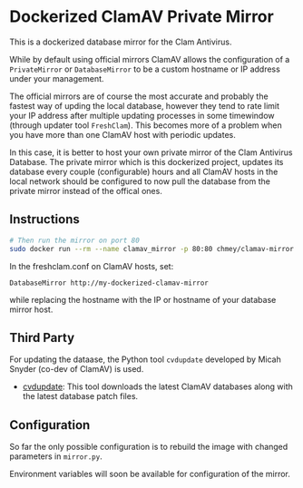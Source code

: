 # Dockerized ClamAV Private Mirror
This is a dockerized database mirror for the Clam Antivirus. 

While by default using official mirrors ClamAV allows the configuration of a `PrivateMirror` or `DatabaseMirror` to be a custom hostname or IP address under your management.

The official mirrors are of course the most accurate and probably the fastest way of upding the local database, however they tend to rate limit your IP address after multiple updating processes in some timewindow (through updater tool `FreshClam`). 
This becomes more of a problem when you have more than one ClamAV host with periodic updates.

In this case, it is better to host your own private mirror of the Clam Antivirus Database. 
The private mirror which is this dockerized project, updates its database every couple (configurable) hours and all ClamAV hosts in the local network should be configured to now pull the database from the private mirror instead of the offical ones.

## Instructions

```bash
# Then run the mirror on port 80
sudo docker run --rm --name clamav_mirror -p 80:80 chmey/clamav-mirror:latest
``` 

In the freshclam.conf on ClamAV hosts, set:
```
DatabaseMirror http://my-dockerized-clamav-mirror
```

while replacing the hostname with the IP or hostname of your database mirror host.

## Third Party
For updating the dataase, the Python tool `cvdupdate` developed by Micah Snyder (co-dev of ClamAV) is used.

* [cvdupdate](https://github.com/micahsnyder/cvdupdate/blob/main/LICENSE): This tool downloads the latest ClamAV databases along with the latest database patch files.

## Configuration
So far the only possible configuration is to rebuild the image with changed parameters in `mirror.py`.

Environment variables will soon be available for configuration of the mirror.


